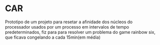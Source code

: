 # CAR
Prototipo de um projeto para resetar a afinidade dos núcleos do processador usados por um processo em intervalos de tempo predeterminados, fiz para para resolver um problema do game rainbow six, que ficava congelando a cada 15min(em média)
